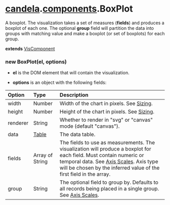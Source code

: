 # [candela](../..#readme).[components](..#readme).BoxPlot

A boxplot. The visualization takes a set of measures (**fields**) and produces
a boxplot of each one. The optional **group** field will partition the data
into groups with matching value and make a boxplot (or set of boxplots)
for each group.

**extends** [VisComponent](../../VisComponent#readme)

### new BoxPlot(el, options)

* **el** is the DOM element that will contain the visualization.

* **options** is an object with the following fields:

| Option    | Type   | Description  |
| :-------- | :----- | :----------- |
| width     | Number | Width of the chart in pixels. See [Sizing](../../#sizing). |
| height    | Number | Height of the chart in pixels. See [Sizing](../../#sizing). |
| renderer  | String | Whether to render in "svg" or "canvas" mode (default "canvas"). |
| data      | [Table](../..#table) | The data table. |
| fields    | Array of String | The fields to use as measurements. The visualization will produce a boxplot for each field. Must contain numeric or temporal data. See [Axis Scales](../../#axis-scales). Axis type will be chosen by the inferred value of the first field in the array. |
| group     | String | The optional field to group by. Defaults to all records being placed in a single group. See [Axis Scales](../../#axis-scales). |
